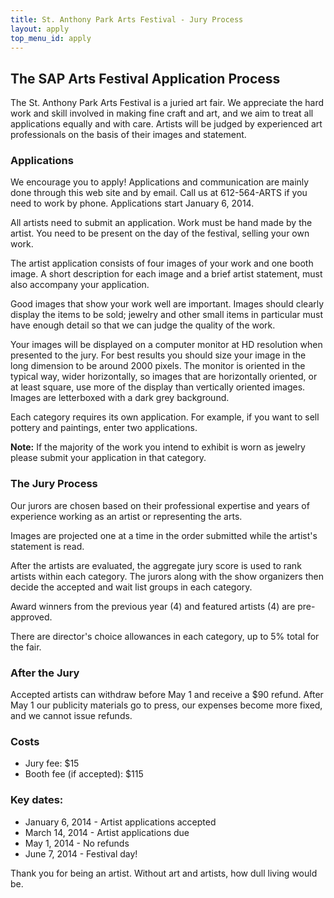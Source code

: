 ```yaml
---
title: St. Anthony Park Arts Festival - Jury Process
layout: apply
top_menu_id: apply
---
```

## The SAP Arts Festival Application Process

The St. Anthony Park Arts Festival is a juried art fair. 
We appreciate the hard work and 
skill involved in making fine craft and art, and we aim to treat 
all applications equally and with care. 
Artists will be  judged by experienced art professionals on the basis
of their images and statement.

### Applications

We encourage you to apply! 
Applications and communication are mainly done through this 
web site and by email. 
Call us at 612-564-ARTS if you need to work by phone.
Applications start January 6, 2014.

All artists need to submit an application. Work must be hand made
by the artist. You need to be present on the day of the festival,
selling your own work.

The artist application consists of four images of your work and one booth
image. A short description for each image and a brief artist
statement, must also accompany your application.

Good images that show your work well are important.
Images should clearly display the items to be
sold; jewelry and other small items in particular must have
enough detail so that we can judge the quality of the work.

Your images will be displayed on a computer monitor at HD resolution 
when presented to the jury. 
For best results you should size your image in the 
long dimension to be around 2000 pixels. 
The monitor is oriented in the typical way, wider horizontally, so images 
that are horizontally oriented, or at least square, use more of the display than 
vertically oriented images. Images are letterboxed with a dark grey background.

Each category requires its own application. For example, 
if you want to sell pottery and paintings, enter two applications.

**Note:** If the majority of the work you intend to exhibit is worn as jewelry
please submit your application in that category.

### The Jury Process

Our jurors are chosen based on their professional expertise and years
of experience working as an artist or representing the arts.

Images are projected one at a time in the order submitted while the
artist's statement is read.

After the artists are evaluated, the aggregate jury score is used to
rank artists within each category.  The jurors along with the show
organizers then decide the accepted and wait list groups in each
category.

Award winners from the previous year (4) and featured artists (4) are
pre-approved.

There are director's choice allowances in each category, 
up to 5% total for the fair.

### After the Jury

Accepted artists can withdraw before May 1 and receive a $90 refund. 
After May 1 our publicity materials go to press, our expenses become more fixed, 
and we cannot issue refunds.

### Costs

- Jury fee: $15
- Booth fee (if accepted): $115

### Key dates:

- January 6, 2014 - Artist applications accepted 
- March 14, 2014 - Artist applications due
- May 1, 2014 - No refunds
- June 7, 2014 - Festival day!

Thank you for being an artist. Without art and artists, how dull
living would be.

